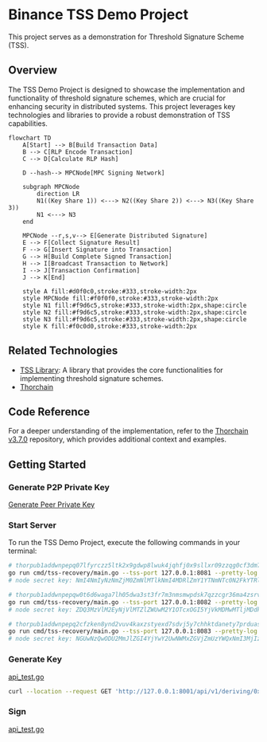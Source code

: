 # Binance TSS Demo Project

This project serves as a demonstration for Threshold Signature Scheme (TSS).

## Overview

The TSS Demo Project is designed to showcase the implementation and functionality of threshold signature schemes, which are crucial for enhancing security in distributed systems. This project leverages key technologies and libraries to provide a robust demonstration of TSS capabilities.

```mermaid
flowchart TD
    A[Start] --> B[Build Transaction Data]
    B --> C[RLP Encode Transaction]
    C --> D[Calculate RLP Hash]

    D --hash--> MPCNode[MPC Signing Network]

    subgraph MPCNode
        direction LR
        N1((Key Share 1)) <---> N2((Key Share 2)) <---> N3((Key Share 3))
        N1 <---> N3
    end

    MPCNode --r,s,v--> E[Generate Distributed Signature]
    E --> F[Collect Signature Result]
    F --> G[Insert Signature into Transaction]
    G --> H[Build Complete Signed Transaction]
    H --> I[Broadcast Transaction to Network]
    I --> J[Transaction Confirmation]
    J --> K[End]

    style A fill:#d0f0c0,stroke:#333,stroke-width:2px
    style MPCNode fill:#f0f0f0,stroke:#333,stroke-width:2px
    style N1 fill:#f9d6c5,stroke:#333,stroke-width:2px,shape:circle
    style N2 fill:#f9d6c5,stroke:#333,stroke-width:2px,shape:circle
    style N3 fill:#f9d6c5,stroke:#333,stroke-width:2px,shape:circle
    style K fill:#f0c0d0,stroke:#333,stroke-width:2px
```

## Related Technologies

- [TSS Library](https://github.com/binance-chain/tss-lib): A library that provides the core functionalities for implementing threshold signature schemes.
- [Thorchain](https://gitlab.com/thorchain/thornode/-/tree/v3.7.0/bifrost/tss/go-tss?ref_type=tags)

## Code Reference

For a deeper understanding of the implementation, refer to the [Thorchain v3.7.0](https://gitlab.com/thorchain/thornode/-/tree/v3.7.0/bifrost/tss/go-tss?ref_type=tag) repository, which provides additional context and examples.

## Getting Started

### Generate P2P Private Key

[Generate Peer Private Key](https://github.com/myronzhangweb3/binance-tss-demo/blob/cbc42d77af3909b9ba8a82453234b4d10928bbab/cli/generateKey_test.go#L8)


### Start Server
To run the TSS Demo Project, execute the following commands in your terminal:


```bash
# thorpub1addwnpepq07lfyrczz5ltk2x9gdwp8lwuk4jqhfj0x9sllxr09zzqg0cf3dm78wtzae
go run cmd/tss-recovery/main.go --tss-port 127.0.0.1:8081 --pretty-log --p2p-port 6671 --home ./data/node1 --peer /ip4/127.0.0.1/tcp/6672/p2p/16Uiu2HAmPLe7Mzm8TsYUubgCAW1aJoeFScxrLj8ppHFivPo97bUZ --peer /ip4/127.0.0.1/tcp/6673/p2p/16Uiu2HAm7JvHh9HhWUy3sVBYzPcVJTmDFbGxQ1dnBWgCRzfN1TXM
# node secret key: NmI4NmIyNzNmZjM0ZmNlMTlkNmI4MDRlZmY1YTNmNTc0N2FkYTRlYWEyMmYxZDQ5YzAxZTUyZGRiNzg3NWI0Yg==

# thorpub1addwnpepqw0t6d6waga7lh05dwa3st3fr7m3nmsmwpdsk7qzzcgr36ma4zsrvlg06u0
go run cmd/tss-recovery/main.go --tss-port 127.0.0.1:8082 --pretty-log --p2p-port 6672 --home ./data/node2 --peer /ip4/127.0.0.1/tcp/6671/p2p/16Uiu2HAmVkKntsECaYfefR1V2yCR79CegLATuTPE6B9TxgxBiiiA --peer /ip4/127.0.0.1/tcp/6673/p2p/16Uiu2HAm7JvHh9HhWUy3sVBYzPcVJTmDFbGxQ1dnBWgCRzfN1TXM
# node secret key: ZDQ3MzVlM2EyNjVlMTZlZWUwM2Y1OTcxOGI5YjVkMDMwMTljMDdkOGI2YzUxZjkwZGEzYTY2NmVlYzEzYWIzNQ==

# thorpub1addwnpepq2cfzken8ynd2vuv4kaxzstyexd7sdvj5y7chhktdanety7prduasxq3caf
go run cmd/tss-recovery/main.go --tss-port 127.0.0.1:8083 --pretty-log --p2p-port 6673 --home ./data/node3 --peer /ip4/127.0.0.1/tcp/6671/p2p/16Uiu2HAmVkKntsECaYfefR1V2yCR79CegLATuTPE6B9TxgxBiiiA --peer /ip4/127.0.0.1/tcp/6672/p2p/16Uiu2HAmPLe7Mzm8TsYUubgCAW1aJoeFScxrLj8ppHFivPo97bUZ 
# node secret key: NGUwNzQwODU2MmJlZGI4YjYwY2UwNWMxZGVjZmUzYWQxNmI3MjIzMDk2N2RlMDFmNjQwYjdlNDcyOWI0OWZjZQ==

```

### Generate Key

[api_test.go](cmd/tss/api_test.go)

```bash
curl --location --request GET 'http://127.0.0.1:8001/api/v1/deriving/0x3D3A3B117a2f2393FBcdF95e9DA47c1166b469e7/key1'
```

###  Sign

[api_test.go](cmd/tss/api_test.go)

